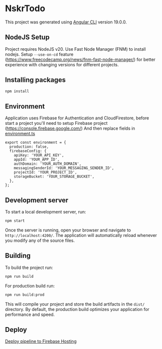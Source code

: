 # NskrTodo

This project was generated using [Angular CLI](https://github.com/angular/angular-cli) version 19.0.0.

## NodeJS Setup
Project requires NodeJS v20.
Use Fast Node Manager (FNM) to install nodejs. 
Setup ``--use-on-cd`` feature (https://www.freecodecamp.org/news/fnm-fast-node-manager/) for better experience with changing versions for different projects.

## Installing packages

```bash
npm install
```

## Environment
Application uses Firebase for Authentication and CloudFirestore, before start a project you'll need to setup Firebase project (https://console.firebase.google.com/)
And then replace fields in [environment.ts](src/environments/environment.ts)

```
export const environment = {
  production: false,
  firebaseConfig: {
    apiKey: 'YOUR_API_KEY',
    appId: 'YOUR_APP_ID',
    authDomain: 'YOUR_AUTH_DOMAIN', 
    messagingSenderId: 'YOUR_MESSAGING_SENDER_ID',
    projectId: 'YOUR_PROJECT_ID',
    storageBucket: 'YOUR_STORAGE_BUCKET',
  },
};
```

## Development server

To start a local development server, run:

```bash
npm start
```

Once the server is running, open your browser and navigate to `http://localhost:4200/`. The application will automatically reload whenever you modify any of the source files.

## Building

To build the project run:

```bash
npm run build
```

For production build run:
```bash
npm run build:prod
```

This will compile your project and store the build artifacts in the `dist/` directory. By default, the production build optimizes your application for performance and speed.

## Deploy
[Deploy pipeline to Firebase Hosting](.github/workflows/firebase-deploy.yml)
